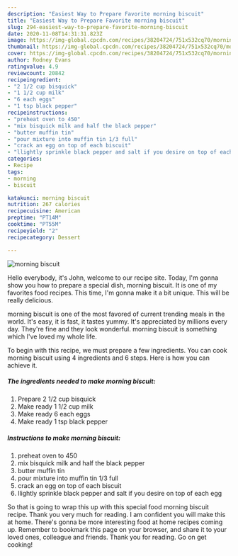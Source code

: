 ```yaml
---
description: "Easiest Way to Prepare Favorite morning biscuit"
title: "Easiest Way to Prepare Favorite morning biscuit"
slug: 294-easiest-way-to-prepare-favorite-morning-biscuit
date: 2020-11-08T14:31:31.823Z
image: https://img-global.cpcdn.com/recipes/38204724/751x532cq70/morning-biscuit-recipe-main-photo.jpg
thumbnail: https://img-global.cpcdn.com/recipes/38204724/751x532cq70/morning-biscuit-recipe-main-photo.jpg
cover: https://img-global.cpcdn.com/recipes/38204724/751x532cq70/morning-biscuit-recipe-main-photo.jpg
author: Rodney Evans
ratingvalue: 4.9
reviewcount: 20842
recipeingredient:
- "2 1/2 cup bisquick"
- "1 1/2 cup milk"
- "6 each eggs"
- "1 tsp black pepper"
recipeinstructions:
- "preheat oven to 450"
- "mix bisquick milk and half the black pepper"
- "butter muffin tin"
- "pour mixture into muffin tin 1/3 full"
- "crack an egg on top of each biscuit"
- "llightly sprinkle black pepper and salt if you desire on top of each egg"
categories:
- Recipe
tags:
- morning
- biscuit

katakunci: morning biscuit 
nutrition: 267 calories
recipecuisine: American
preptime: "PT14M"
cooktime: "PT55M"
recipeyield: "2"
recipecategory: Dessert

---
```



![morning biscuit](https://img-global.cpcdn.com/recipes/38204724/751x532cq70/morning-biscuit-recipe-main-photo.jpg)

Hello everybody, it's John, welcome to our recipe site. Today, I'm gonna show you how to prepare a special dish, morning biscuit. It is one of my favorites food recipes. This time, I'm gonna make it a bit unique. This will be really delicious.



morning biscuit is one of the most favored of current trending meals in the world. It's easy, it is fast, it tastes yummy. It's appreciated by millions every day. They're fine and they look wonderful. morning biscuit is something which I've loved my whole life.


To begin with this recipe, we must prepare a few ingredients. You can cook morning biscuit using 4 ingredients and 6 steps. Here is how you can achieve it.

<!--inarticleads1-->

##### The ingredients needed to make morning biscuit:

1. Prepare 2 1/2 cup bisquick
1. Make ready 1 1/2 cup milk
1. Make ready 6 each eggs
1. Make ready 1 tsp black pepper




<!--inarticleads2-->

##### Instructions to make morning biscuit:

1. preheat oven to 450
1. mix bisquick milk and half the black pepper
1. butter muffin tin
1. pour mixture into muffin tin 1/3 full
1. crack an egg on top of each biscuit
1. llightly sprinkle black pepper and salt if you desire on top of each egg




So that is going to wrap this up with this special food morning biscuit recipe. Thank you very much for reading. I am confident you will make this at home. There's gonna be more interesting food at home recipes coming up. Remember to bookmark this page on your browser, and share it to your loved ones, colleague and friends. Thank you for reading. Go on get cooking!
